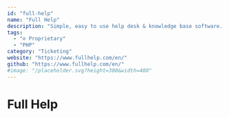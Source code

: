 ```yaml
---
id: "full-help"
name: "Full Help"
description: "Simple, easy to use help desk & knowledge base software. Custom branding, custom themes, restful API, communication channels, multi-company support, multi-language support, and much more! At least 1 new release per month."
tags:
  - "⊘ Proprietary"
  - "PHP"
category: "Ticketing"
website: "https://www.fullhelp.com/en/"
github: "https://www.fullhelp.com/en/"
#image: "/placeholder.svg?height=300&width=400"
---
```


# Full Help
